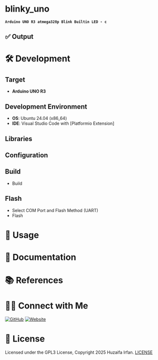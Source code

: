 
# blinky_uno
**`Arduino UNO R3 atmega328p Blink Builtin LED - c`**


<!-- •[Link](#)

<hr>

## 🎬 Demo

[![Demo](https://img.youtube.com/vi/video_id/0.jpg)](https://www.youtube.com/watch?v=video_id)

![overview](overview.drawio.png)

-->

## ✅ Output


# 🛠️ Development

## Target
- **Arduino UNO R3**

## Development Environment
- **OS**: Ubuntu 24.04 (x86_64)
- **IDE**: Visual Studio Code with [Platformio Extension]

## Libraries

## Configuration

## Build
- Build

## Flash
- Select COM Port and Flash Method (UART)
- Flash

# 🚀 Usage


# 📝 Documentation

# 📚 References


# 🤝🏻 Connect with Me

[![GitHub ](https://img.shields.io/badge/Github-%23222.svg?style=for-the-badge&logo=github&logoColor=white)](https://github.com/HuzaifaIrfan/)
[![Website](https://img.shields.io/badge/Website-%23222.svg?style=for-the-badge&logo=google-chrome&logoColor==%234285F4)](https://www.huzaifairfan.com)

# 📜 License

Licensed under the GPL3 License, Copyright 2025 Huzaifa Irfan. [LICENSE](LICENSE)
